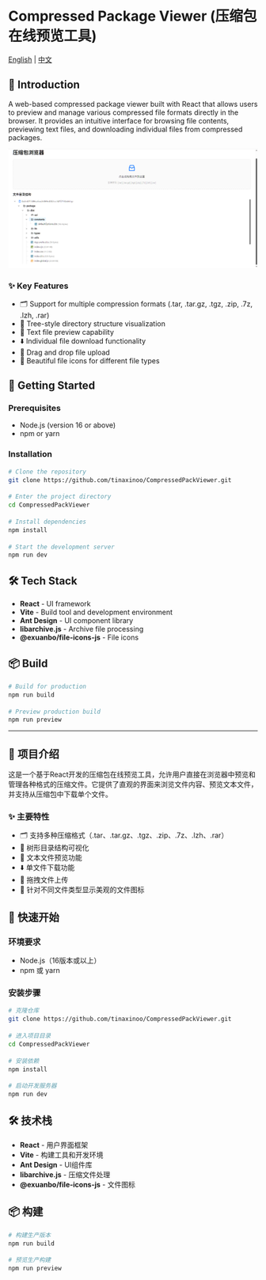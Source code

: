 # Compressed Package Viewer (压缩包在线预览工具)

[English](#english) | [中文](#chinese)

<a name="english"></a>

## 🌟 Introduction

A web-based compressed package viewer built with React that allows users to preview and manage various compressed file formats directly in the browser. It provides an intuitive interface for browsing file contents, previewing text files, and downloading individual files from compressed packages.

![Demo Image](examples/1.png)

### ✨ Key Features

- 🗂️ Support for multiple compression formats (.tar, .tar.gz, .tgz, .zip, .7z, .lzh, .rar)
- 📁 Tree-style directory structure visualization
- 📝 Text file preview capability
- ⬇️ Individual file download functionality
- 🎯 Drag and drop file upload
- 🎨 Beautiful file icons for different file types

## 🚀 Getting Started

### Prerequisites

- Node.js (version 16 or above)
- npm or yarn

### Installation

```bash
# Clone the repository
git clone https://github.com/tinaxinoo/CompressedPackViewer.git

# Enter the project directory
cd CompressedPackViewer

# Install dependencies
npm install

# Start the development server
npm run dev
```

## 🛠️ Tech Stack

- **React** - UI framework
- **Vite** - Build tool and development environment
- **Ant Design** - UI component library
- **libarchive.js** - Archive file processing
- **@exuanbo/file-icons-js** - File icons

## 📦 Build

```bash
# Build for production
npm run build

# Preview production build
npm run preview
```

---

<a name="chinese"></a>

## 🌟 项目介绍

这是一个基于React开发的压缩包在线预览工具，允许用户直接在浏览器中预览和管理各种格式的压缩文件。它提供了直观的界面来浏览文件内容、预览文本文件，并支持从压缩包中下载单个文件。

### ✨ 主要特性

- 🗂️ 支持多种压缩格式（.tar、.tar.gz、.tgz、.zip、.7z、.lzh、.rar）
- 📁 树形目录结构可视化
- 📝 文本文件预览功能
- ⬇️ 单文件下载功能
- 🎯 拖拽文件上传
- 🎨 针对不同文件类型显示美观的文件图标

## 🚀 快速开始

### 环境要求

- Node.js（16版本或以上）
- npm 或 yarn

### 安装步骤

```bash
# 克隆仓库
git clone https://github.com/tinaxinoo/CompressedPackViewer.git

# 进入项目目录
cd CompressedPackViewer

# 安装依赖
npm install

# 启动开发服务器
npm run dev
```

## 🛠️ 技术栈

- **React** - 用户界面框架
- **Vite** - 构建工具和开发环境
- **Ant Design** - UI组件库
- **libarchive.js** - 压缩文件处理
- **@exuanbo/file-icons-js** - 文件图标

## 📦 构建

```bash
# 构建生产版本
npm run build

# 预览生产构建
npm run preview
```
